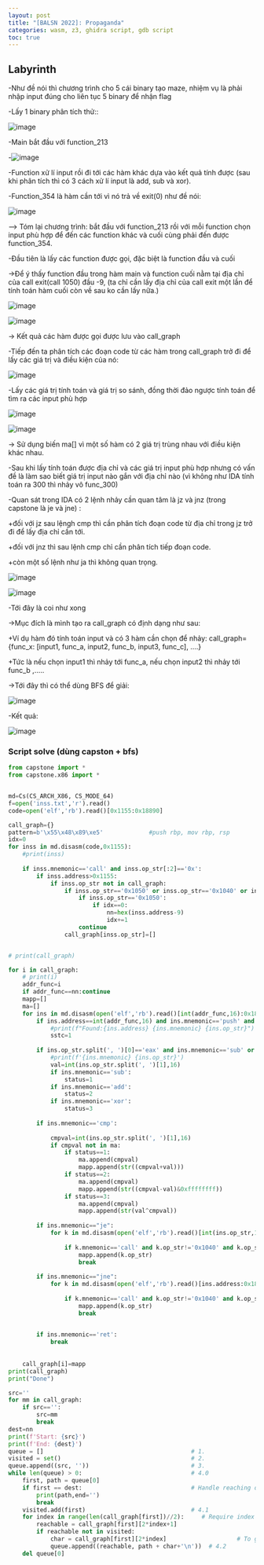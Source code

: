```yaml
---
layout: post
title: "[BALSN 2022]: Propaganda"
categories: wasm, z3, ghidra script, gdb script
toc: true
---
```



## Labyrinth

-Như đề nói thì chương trình cho 5 cái binary tạo maze, nhiệm vụ là phải nhập input đúng cho liên tục 5 binary để nhận flag

-Lấy 1 binary phân tích thử::

![image](https://user-images.githubusercontent.com/91442807/201515899-38f28415-846b-43cc-bb10-37d862bf9f1d.png)

-Main bắt đầu với function_213

-![image](https://user-images.githubusercontent.com/91442807/201515926-96fb1ce5-c87e-47fb-9ade-c53c83f4eafd.png)

-Function xử lí input rồi đi tới các hàm khác dựa vào kết quả tính được (sau khi phân tích thì có 3 cách xử lí input là add, sub và xor).

-Function_354 là hàm cần tới vì nó trả về exit(0) như đề nói:

![image](https://user-images.githubusercontent.com/91442807/201515954-7f1c3aa8-2272-4901-8e5e-b5d3139a3d78.png)


--> Tóm lại chương trình: bắt đầu với function_213 rồi với mỗi function chọn input phù hợp để đến các function khác và cuối cùng phải đến được function_354.

-Đầu tiên là lấy các function được gọi, đặc biệt là function đầu và cuối

->Để ý thấy function đầu trong hàm main và function cuối nằm tại địa chỉ của call exit(call 1050) đầu -9, (ta chỉ cần lấy địa chỉ của call exit một lần để tính toán hàm cuối còn về sau ko cần lấy nữa.)

![image](https://user-images.githubusercontent.com/91442807/201516000-200c3e10-064a-4b14-af50-8a2a97781aef.png)

![image](https://user-images.githubusercontent.com/91442807/201516012-b7c9e473-c8b4-47bd-8b1f-bacfa2002bef.png)

-> Kết quả các hàm được gọi được lưu vào call_graph

-Tiếp đến ta phân tích các đoạn code từ các hàm trong call_graph trở đi để lấy các giá trị và điều kiện của nó:

![image](https://user-images.githubusercontent.com/91442807/201516040-872082be-7e78-474a-8c4b-f88e38bc0cd8.png)

-Lấy các giá trị tính toán và giá trị so sánh, đồng thời đảo ngược tính toán để tìm ra các input phù hợp

![image](https://user-images.githubusercontent.com/91442807/201516048-ee86b81b-ad2a-4cd0-b712-8b8411911f82.png)

![image](https://user-images.githubusercontent.com/91442807/201516059-5cf3c8ec-e31d-475e-8ecf-60f69eb8a466.png)

-> Sử dụng biến ma[] vì một số hàm có 2 giá trị trùng nhau với điều kiện khác nhau.

-Sau khi lấy tính toán được địa chỉ và các giá trị input phù hợp nhưng có vấn đề là làm sao biết giá trị input nào gắn với địa chỉ nào (vì không như IDA tính toán ra 300 thì nhảy vô func_300)

-Quan sát trong IDA có 2 lệnh nhảy cần quan tâm là jz và jnz (trong capstone là je và jne) :

  +đối với jz sau lệngh cmp thì cần phân tích đoạn code từ địa chỉ trong jz trở đi để lấy địa chỉ cần tới.
  
  +đối với jnz thì sau lệnh cmp chỉ cần phân tích tiếp đoạn code.
  
  +còn một số lệnh như ja thì không quan trọng.
  
![image](https://user-images.githubusercontent.com/91442807/201516097-600df035-4d17-4114-9421-c47b54c789bd.png)

![image](https://user-images.githubusercontent.com/91442807/201516103-ba83a373-44db-485a-9a15-39321a78dd17.png)

-Tới đây là coi như xong

->Mục đích là mình tạo ra call_graph có định dạng như sau:

  +Ví dụ hàm đó tính toán input và có 3 hàm cần chọn để nhảy: call_graph={func_x: [input1, func_a, input2, func_b, input3, func_c], ....}

  +Tức là nếu chọn input1 thì nhảy tới func_a, nếu chọn input2 thì nhảy tới func_b ,.....
  
->Tới đây thì có thể dùng BFS để giải:

![image](https://user-images.githubusercontent.com/91442807/201516175-2ca217c3-c458-4bf9-bc3f-cd1f8fa67fcd.png)


-Kết quả:

![image](https://user-images.githubusercontent.com/91442807/201516186-0ba5d9bc-8d43-41dd-8688-243b854ef996.png)

### Script solve (dùng capston + bfs)

```python
from capstone import *
from capstone.x86 import *


md=Cs(CS_ARCH_X86, CS_MODE_64)
f=open('inss.txt','r').read()
code=open('elf','rb').read()[0x1155:0x18890]

call_graph={}
pattern=b'\x55\x48\x89\xe5'             #push rbp, mov rbp, rsp
idx=0
for inss in md.disasm(code,0x1155):
    #print(inss)
   
    if inss.mnemonic=='call' and inss.op_str[:2]=='0x':
        if inss.address>0x1155:
            if inss.op_str not in call_graph:
                if inss.op_str=='0x1050' or inss.op_str=='0x1040' or inss.op_str=='0x1030':
                    if inss.op_str=='0x1050':
                        if idx==0:
                            nn=hex(inss.address-9)
                            idx+=1
                    continue
                call_graph[inss.op_str]=[]


# print(call_graph)

for i in call_graph:
    # print(i)
    addr_func=i
    if addr_func==nn:continue
    mapp=[]
    ma=[]
    for ins in md.disasm(open('elf','rb').read()[int(addr_func,16):0x18890],int(addr_func,16)):
        if ins.address==int(addr_func,16) and ins.mnemonic=='push' and ins.op_str=='rbp':
            #print(f"Found:{ins.address} {ins.mnemonic} {ins.op_str}")
            sstc=1
        
        if ins.op_str.split(', ')[0]=='eax' and ins.mnemonic=='sub' or ins.mnemonic=="add" or ins.mnemonic=='xor':
            #print(f'{ins.mnemonic} {ins.op_str}')
            val=int(ins.op_str.split(', ')[1],16)
            if ins.mnemonic=='sub':
                status=1
            if ins.mnemonic=='add':
                status=2
            if ins.mnemonic=='xor':
                status=3
            
        if ins.mnemonic=='cmp':
            
            cmpval=int(ins.op_str.split(', ')[1],16)
            if cmpval not in ma:
                if status==1:
                    ma.append(cmpval)
                    mapp.append(str((cmpval+val)))
                if status==2:
                    ma.append(cmpval)
                    mapp.append(str((cmpval-val)&0xffffffff))
                if status==3:
                    ma.append(cmpval)
                    mapp.append(str(val^cmpval))
        
        if ins.mnemonic=="je":
            for k in md.disasm(open('elf','rb').read()[int(ins.op_str,16):0x18890],int(ins.op_str,16)):
                
                if k.mnemonic=='call' and k.op_str!='0x1040' and k.op_str!='0x1050' and k.op_str!='0x1030':
                    mapp.append(k.op_str)
                    break
        
        if ins.mnemonic=="jne":
            for k in md.disasm(open('elf','rb').read()[ins.address:0x18890],ins.address):
                
                if k.mnemonic=='call' and k.op_str!='0x1040' and k.op_str!='0x1050' and k.op_str!='0x1030':
                    mapp.append(k.op_str)
                    break

                      
        if ins.mnemonic=='ret':
            break
       
       
    call_graph[i]=mapp
print(call_graph)
print("Done")    

src=''
for mm in call_graph:
    if src=='':
        src=mm
        break
dest=nn
print(f'Start: {src}')
print(f'End: {dest}')    
queue = []                                          # 1.
visited = set()                                     # 2.
queue.append((src, ''))                             # 3.
while len(queue) > 0:                               # 4.0
    first, path = queue[0]
    if first == dest:                               # Handle reaching dest
        print(path,end='')
        break
    visited.add(first)                              # 4.1
    for index in range(len(call_graph[first])//2):     # Require index
        reachable = call_graph[first][2*index+1]
        if reachable not in visited:
            char = call_graph[first][2*index]                    # To get NEWS[index] for path//neu chon index thi lay char[index]
            queue.append((reachable, path + char+'\n'))  # 4.2
    del queue[0]
```


